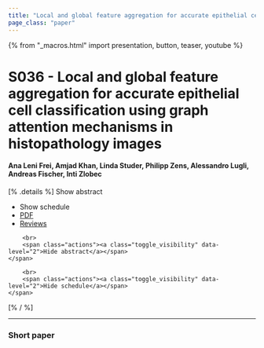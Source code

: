 ```yaml
---
title: "Local and global feature aggregation for accurate epithelial cell classification using graph attention mechanisms in histopathology images"
page_class: "paper"
---
```


{% from "_macros.html" import presentation, button, teaser, youtube %}

# S036 - Local and global feature aggregation for accurate epithelial cell classification using graph attention mechanisms in histopathology images

#### Ana Leni Frei, Amjad Khan, Linda Studer, Philipp Zens, Alessandro Lugli, Andreas Fischer, Inti Zlobec

[% .details %]
<a class="toggle_visibility" data-selector=".abstract" data-level="3">Show abstract</a>
- <a class="toggle_visibility" data-selector=".schedule" data-level="3">Show schedule</a>
- <a href="https://openreview.net/pdf?id=">PDF</a>
- <a href="https://openreview.net/forum?id=">Reviews</a>

<p>
    <span class="abstract">
        
        <br>
        <span class="actions"><a class="toggle_visibility" data-level="2">Hide abstract</a></span>
    </span>
</p>

<p>
    <span class="schedule">
        
        <br>
        <span class="actions"><a class="toggle_visibility" data-level="2">Hide schedule</a></span>
    </span>
</p>
[% / %]

---


### Short paper
